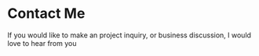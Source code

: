 # Contact Me

<p>If you would like to make an project inquiry, or business discussion, I would love to hear from you</p>